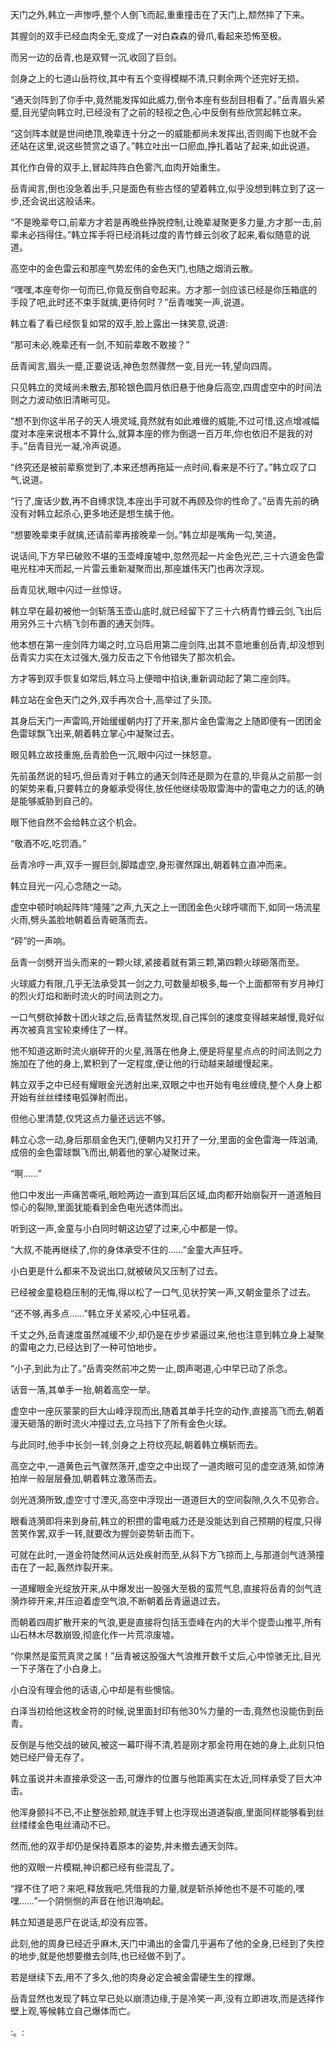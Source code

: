 
天门之外,韩立一声惨呼,整个人倒飞而起,重重撞击在了天门上,颓然摔了下来。

其握剑的双手已经血肉全无,变成了一对白森森的骨爪,看起来恐怖至极。

而另一边的岳青,也是双臂一沉,收回了巨剑。

剑身之上的七道山岳符纹,其中有五个变得模糊不清,只剩余两个还完好无损。

“通天剑阵到了你手中,竟然能发挥如此威力,倒令本座有些刮目相看了。”岳青眉头紧蹙,目光望向韩立时,已经没有了之前的轻视之色,心中反倒有些欣赏起韩立来。

“这剑阵本就是世间绝顶,晚辈连十分之一的威能都尚未发挥出,否则阁下也就不会还站在这里,说这些赞赏之语了。”韩立吐出一口瘀血,挣扎着站了起来,如此说道。

其化作白骨的双手上,冒起阵阵白色雾汽,血肉开始重生。

岳青闻言,倒也没急着出手,只是面色有些古怪的望着韩立,似乎没想到韩立到了这一步,还会说出这般话来。

“不是晚辈夸口,前辈方才若是再晚些挣脱控制,让晚辈凝聚更多力量,方才那一击,前辈未必挡得住。”韩立挥手将已经消耗过度的青竹蜂云剑收了起来,看似随意的说道。

高空中的金色雷云和那座气势宏伟的金色天门,也随之烟消云散。

“嘿嘿,本座夸你一句而已,你竟反倒自夸起来。方才那一剑应该已经是你压箱底的手段了吧,此时还不束手就擒,更待何时？”岳青嗤笑一声,说道。

韩立看了看已经恢复如常的双手,脸上露出一抹笑意,说道:

“那可未必,晚辈还有一剑,不知前辈敢不敢接？”

岳青闻言,眉头一蹙,正要说话,神色忽然骤然一变,目光一转,望向四周。

只见韩立的灵域尚未散去,那轮银色圆月依旧悬于他身后高空,四周虚空中的时间法则之力波动依旧清晰可见。

“想不到你这半吊子的天人境灵域,竟然就有如此难缠的威能,不过可惜,这点增减幅度对本座来说根本不算什么,就算本座的修为倒退一百万年,你也依旧不是我的对手。”岳青目光一凝,冷声说道。

“终究还是被前辈察觉到了,本来还想再拖延一点时间,看来是不行了。”韩立叹了口气,说道。

“行了,废话少数,再不自缚求饶,本座出手可就不再顾及你的性命了。”岳青先前的确没有对韩立起杀心,更多地还是想生擒于他。

“想要晚辈束手就擒,还请前辈再接晚辈一剑。”韩立却是嘴角一勾,笑道。

说话间,下方早已破败不堪的玉壶峰废墟中,忽然亮起一片金色光芒,三十六道金色雷电光柱冲天而起,一片雷云重新凝聚而出,那座雄伟天门也再次浮现。

岳青见状,眼中闪过一丝惊讶。

韩立早在最初被他一剑斩落玉壶山底时,就已经留下了三十六柄青竹蜂云剑,飞出后用另外三十六柄飞剑布置的通天剑阵。

他本想在第一座剑阵力竭之时,立马启用第二座剑阵,出其不意地重创岳青,却没想到岳青实力实在太过强大,强力反击之下令他错失了那次机会。

方才等到双手恢复如常后,韩立马上便暗中掐诀,重新调动起了第二座剑阵。

韩立站在金色天门之外,双手再次合十,高举过了头顶。

其身后天门一声雷鸣,开始缓缓朝内打了开来,那片金色雷海之上随即便有一团团金色雷球飘飞出来,朝着韩立掌心中凝聚过去。

眼见韩立故技重施,岳青脸色一沉,眼中闪过一抹怒意。

先前虽然说的轻巧,但岳青对于韩立的通天剑阵还是颇为在意的,毕竟从之前那一剑的架势来看,只要韩立的身躯承受得住,放任他继续吸取雷海中的雷电之力的话,的确是能够威胁到自己的。

眼下他自然不会给韩立这个机会。

“敬酒不吃,吃罚酒。”

岳青冷哼一声,双手一握巨剑,脚踏虚空,身形骤然蹿出,朝着韩立直冲而来。

韩立目光一闪,心念随之一动。

虚空中顿时响起阵阵“隆隆”之声,九天之上一团团金色火球呼啸而下,如同一场流星火雨,劈头盖脸地朝着岳青砸落而去。

“砰”的一声响。

岳青一剑劈开当头而来的一颗火球,紧接着就有第三颗,第四颗火球砸落而至。

火球威力有限,几乎无法承受其一剑之力,可数量却极多,每一个上面都带有岁月神灯的烈火灯焰和断时流火的时间法则之力。

一口气劈砍掉数十团火球之后,岳青猛然发现,自己挥剑的速度变得越来越慢,竟好似再次被真言宝轮束缚住了一样。

他不知道这断时流火崩碎开的火星,溅落在他身上,便是将星星点点的时间法则之力施加在了他的身上,累积到了一定程度,便让他的行动越来越缓慢起来。

韩立双手之中已经有耀眼金光透射出来,双眼之中也开始有电丝缠绕,整个人身上都开始有丝丝缕缕电弧弹射而出。

但他心里清楚,仅凭这点力量还远远不够。

韩立心念一动,身后那扇金色天门,便朝内又打开了一分,里面的金色雷海一阵汹涌,成倍的金色雷球飘飞而出,朝着他的掌心凝聚过来。

“啊……”

他口中发出一声痛苦嘶吼,眼睑两边一直到耳后区域,血肉都开始崩裂开一道道触目惊心的裂隙,里面犹能看到金色电光透体而出。

听到这一声,金童与小白同时朝这边望了过来,心中都是一惊。

“大叔,不能再继续了,你的身体承受不住的……”金童大声狂呼。

小白更是什么都来不及说出口,就被破风又压制了过去。

已经被金童稳稳压制的无悔,得以松了一口气,见状狞笑一声,又朝金童杀了过去。

“还不够,再多点……”韩立牙关紧咬,心中狂吼着。

千丈之外,岳青速度虽然减缓不少,却仍是在步步紧逼过来,他也注意到韩立身上凝聚的雷电之力,已经达到了一种可怕地步。

“小子,到此为止了。”岳青突然前冲之势一止,朗声喝道,心中早已动了杀念。

话音一落,其单手一抬,朝着高空一举。

虚空中一座灰蒙蒙的巨大山峰浮现而出,随着其单手托空的动作,直接高飞而去,朝着漫天砸落的断时流火冲撞过去,立马挡下了所有金色火球。

与此同时,他手中长剑一转,剑身之上符纹亮起,朝着韩立横斩而去。

高空之中,一道黄色云气骤然荡开,虚空之中出现了一道肉眼可见的虚空涟漪,如惊涛拍岸一般层层叠加,朝着韩立激荡而去。

剑光涟漪所致,虚空寸寸湮灭,高空中浮现出一道道巨大的空间裂隙,久久不见弥合。

眼看涟漪即将来到身前,韩立的积攒的雷电威力还是没能达到自己预期的程度,只得苦笑作罢,双手一转,就要改为握剑姿势斩击而下。

可就在此时,一道金符陡然间从远处疾射而至,从斜下方飞掠而上,与那道剑气涟漪撞击在了一起,轰然炸裂开来。

一道耀眼金光绽放开来,从中爆发出一股强大至极的蛮荒气息,直接将岳青的剑气涟漪炸碎开来,并压迫着虚空气浪,不断朝着岳青逼退过去。

而朝着四周扩散开来的气浪,更是直接将包括玉壶峰在内的大半个提壶山推平,所有山石林木尽数崩毁,彻底化作一片荒凉废墟。

“你果然是蛮荒真灵之属！”岳青被这股强大气浪推开数千丈后,心中惊骇无比,目光一下子落在了小白身上。

小白没有理会他的话语,心中却是有些懊恼。

白泽当初给他这枚金符的时候,说里面封印有他30%力量的一击,竟然也没能伤到岳青。

反倒是与他交战的破风,被这一幕吓得不清,若是刚才那金符用在她的身上,此刻只怕她已经尸骨无存了。

韩立虽说并未直接承受这一击,可爆炸的位置与他距离实在太近,同样承受了巨大冲击。

他浑身颤抖不已,不止整张脸颊,就连手臂上也浮现出道道裂痕,里面同样能够看到丝丝缕缕金色电丝涌动不已。

然而,他的双手却仍是保持着原本的姿势,并未撤去通天剑阵。

他的双眼一片模糊,神识都已经有些混乱了。

“撑不住了吧？来吧,释放我吧,凭借我的力量,就是斩杀掉他也不是不可能的,嘿嘿……”一个阴恻恻的声音在他识海响起。

韩立知道是恶尸在说话,却没有应答。

此刻,他的周身已经近乎麻木,天门中涌出的金雷几乎遍布了他的全身,已经到了失控的地步,就是他想要撤去剑阵,也已经做不到了。

若是继续下去,用不了多久,他的肉身必定会被金雷硬生生的撑爆。

岳青显然也发现了韩立早已处以崩溃边缘,于是冷笑一声,没有立即进攻,而是选择作壁上观,等候韩立自己爆体而亡。

:。: